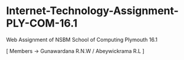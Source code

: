 # Internet-Technology-Assignment-PLY-COM-16.1
Web Assignment of NSBM School of Computing Plymouth 16.1

[ Members -> Gunawardana R.N.W / Abeywickrama R.L ]   
